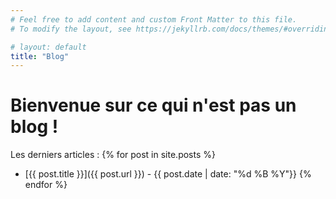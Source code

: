 ```yaml
---
# Feel free to add content and custom Front Matter to this file.
# To modify the layout, see https://jekyllrb.com/docs/themes/#overriding-theme-defaults

# layout: default
title: "Blog"
---
```


# Bienvenue sur ce qui n'est pas un blog !

Les derniers articles :
{% for post in site.posts %}

- [{{ post.title }}]({{ post.url }}) - {{ post.date | date: "%d %B %Y"}}
  {% endfor %}
